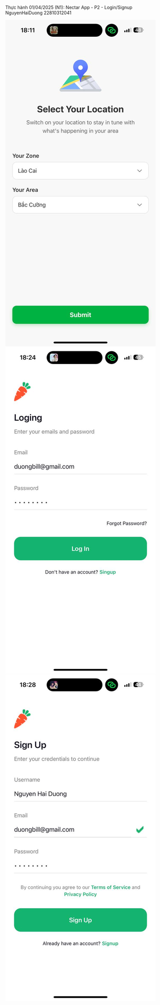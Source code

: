 Thực hành 01/04/2025 (N1): Nectar App - P2 - Login/Signup
NguyenHaiDuong 22810312041

<img src="./1.jpg" alt="Screenshot" />
<img src="./2.jpg" alt="Screenshot"  />
<img src="./3.jpg" alt="Screenshot"  />
